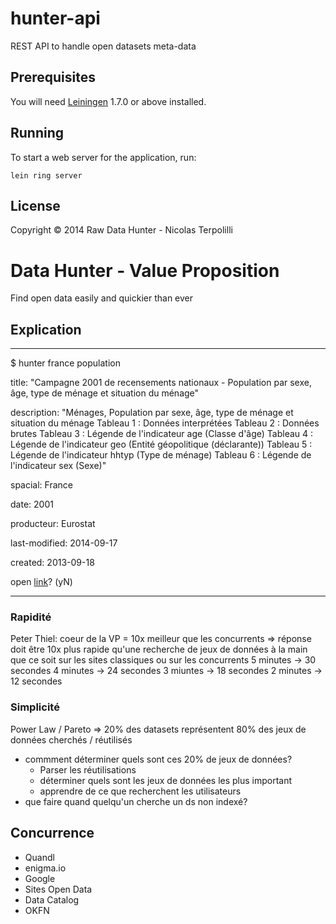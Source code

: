 # hunter-api

REST API  to handle open datasets meta-data

## Prerequisites

You will need [Leiningen][1] 1.7.0 or above installed.

[1]: https://github.com/technomancy/leiningen

## Running

To start a web server for the application, run:

    lein ring server

## License

Copyright © 2014 Raw Data Hunter - Nicolas Terpolilli

# Data Hunter - Value Proposition

Find open data easily and quickier than ever

## Explication

---------------------------
$ hunter france population

title: "Campagne 2001 de recensements nationaux - Population par sexe, âge, type de ménage et situation du ménage" 

description: "Ménages, Population par sexe, âge, type de ménage et situation du ménage
Tableau 1 : Données interprétées
Tableau 2 : Données brutes
Tableau 3 : Légende de l'indicateur age (Classe d'âge)
Tableau 4 : Légende de l'indicateur geo (Entité géopolitique (déclarante))
Tableau 5 : Légende de l'indicateur hhtyp (Type de ménage)
Tableau 6 : Légende de l'indicateur sex (Sexe)"

spacial: France

date: 2001

producteur: Eurostat

last-modified: 2014-09-17

created: 2013-09-18


open [link](http://www.data-publica.com/opendata/9980--campagne-2001-de-recensements-nationaux-population-par-sexe-age-type-de-menage-et-situation-du-menage-2001)? (yN)

---------------------------

### Rapidité

Peter Thiel: coeur de la VP = 10x meilleur que les concurrents
=> réponse doit être 10x plus rapide qu'une recherche de jeux de données à la main que ce soit sur les sites classiques ou sur les concurrents
5 minutes -> 30 secondes
4 minutes -> 24 secondes
3 miuntes -> 18 secondes
2 minutes -> 12 secondes

### Simplicité

Power Law / Pareto
=> 20% des datasets représentent 80% des jeux de données cherchés / réutilisés
* commment déterminer quels sont ces 20% de jeux de données?
  * Parser les réutilisations
  * déterminer quels sont les jeux de données les plus important
  * apprendre de ce que recherchent les utilisateurs
* que faire quand quelqu'un cherche un ds non indexé?

## Concurrence

* Quandl
* enigma.io
* Google
* Sites Open Data
* Data Catalog
* OKFN
